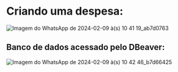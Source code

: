 # Criando uma despesa:
![Imagem do WhatsApp de 2024-02-09 à(s) 10 41 19_ab7d0763](https://github.com/GabrielNeeeves/expensesManagement/assets/113354395/62eeb636-c5b9-48d1-9586-f2925b64bbba)

## Banco de dados acessado pelo DBeaver:
![Imagem do WhatsApp de 2024-02-09 à(s) 10 42 46_b7d66425](https://github.com/GabrielNeeeves/expensesManagement/assets/113354395/2547ce2e-6124-4173-8642-a01fc27a4948)
